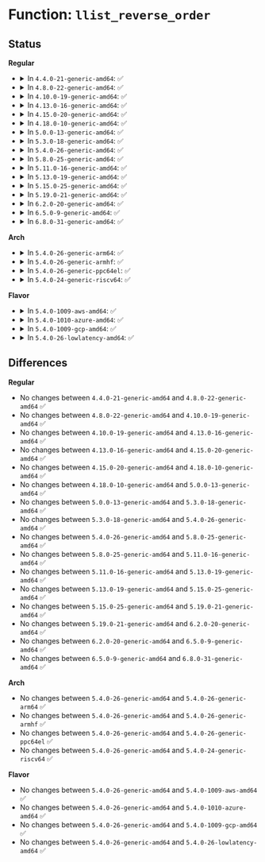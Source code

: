 # Function: <code>llist_reverse_order</code>

## Status
<b>Regular</b>
<ul>
<li>
<details>
<summary>In <code>4.4.0-21-generic-amd64</code>: ✅</summary>

```c
struct llist_node * llist_reverse_order(struct llist_node * head)
```

```json
{
  "name": "llist_reverse_order",
  "collision_type": "Unique Global",
  "inline_type": "No",
  "funcs": [
    {
      "addr": 18446744071583031504,
      "name": "llist_reverse_order",
      "external": true,
      "loc": "lib/llist.c:91",
      "file": "lib/llist.c",
      "inline": "seen, unknown",
      "caller_inline": [],
      "caller_func": [
        "arch/x86/kernel/cpu/mcheck/mce-genpool.c:mce_gen_pool_process",
        "kernel/smp.c:flush_smp_call_function_queue",
        "drivers/acpi/apei/ghes.c:ghes_proc_in_irq",
        "drivers/acpi/apei/ghes.c:ghes_notify_nmi"
      ]
    }
  ],
  "symbols": [
    {
      "addr": 18446744071583031504,
      "name": "llist_reverse_order",
      "section": ".text",
      "bind": "STB_GLOBAL",
      "size": 35
    }
  ]
}
```
</details>
</li>
<li>
<details>
<summary>In <code>4.8.0-22-generic-amd64</code>: ✅</summary>

```c
struct llist_node * llist_reverse_order(struct llist_node * head)
```

```json
{
  "name": "llist_reverse_order",
  "collision_type": "Unique Global",
  "inline_type": "No",
  "funcs": [
    {
      "addr": 18446744071583323952,
      "name": "llist_reverse_order",
      "external": true,
      "loc": "lib/llist.c:91",
      "file": "lib/llist.c",
      "inline": "seen, unknown",
      "caller_inline": [],
      "caller_func": [
        "arch/x86/kernel/cpu/mcheck/mce-genpool.c:mce_gen_pool_process",
        "kernel/smp.c:flush_smp_call_function_queue",
        "drivers/acpi/apei/ghes.c:ghes_notify_nmi",
        "drivers/acpi/apei/ghes.c:ghes_proc_in_irq"
      ]
    }
  ],
  "symbols": [
    {
      "addr": 18446744071583323952,
      "name": "llist_reverse_order",
      "section": ".text",
      "bind": "STB_GLOBAL",
      "size": 39
    }
  ]
}
```
</details>
</li>
<li>
<details>
<summary>In <code>4.10.0-19-generic-amd64</code>: ✅</summary>

```c
struct llist_node * llist_reverse_order(struct llist_node * head)
```

```json
{
  "name": "llist_reverse_order",
  "collision_type": "Unique Global",
  "inline_type": "No",
  "funcs": [
    {
      "addr": 18446744071583448864,
      "name": "llist_reverse_order",
      "external": true,
      "loc": "lib/llist.c:91",
      "file": "lib/llist.c",
      "inline": "seen, unknown",
      "caller_inline": [],
      "caller_func": [
        "arch/x86/kernel/cpu/mcheck/mce-genpool.c:mce_gen_pool_process",
        "kernel/smp.c:flush_smp_call_function_queue",
        "drivers/acpi/apei/ghes.c:ghes_notify_nmi",
        "drivers/acpi/apei/ghes.c:ghes_proc_in_irq"
      ]
    }
  ],
  "symbols": [
    {
      "addr": 18446744071583448864,
      "name": "llist_reverse_order",
      "section": ".text",
      "bind": "STB_GLOBAL",
      "size": 39
    }
  ]
}
```
</details>
</li>
<li>
<details>
<summary>In <code>4.13.0-16-generic-amd64</code>: ✅</summary>

```c
struct llist_node * llist_reverse_order(struct llist_node * head)
```

```json
{
  "name": "llist_reverse_order",
  "collision_type": "Unique Global",
  "inline_type": "No",
  "funcs": [
    {
      "addr": 18446744071583469488,
      "name": "llist_reverse_order",
      "external": true,
      "loc": "lib/llist.c:91",
      "file": "lib/llist.c",
      "inline": "seen, unknown",
      "caller_inline": [],
      "caller_func": [
        "arch/x86/kernel/cpu/mcheck/mce-genpool.c:mce_gen_pool_process",
        "kernel/smp.c:flush_smp_call_function_queue",
        "drivers/acpi/apei/ghes.c:ghes_proc_in_irq"
      ]
    }
  ],
  "symbols": [
    {
      "addr": 18446744071583469488,
      "name": "llist_reverse_order",
      "section": ".text",
      "bind": "STB_GLOBAL",
      "size": 35
    }
  ]
}
```
</details>
</li>
<li>
<details>
<summary>In <code>4.15.0-20-generic-amd64</code>: ✅</summary>

```c
struct llist_node * llist_reverse_order(struct llist_node * head)
```

```json
{
  "name": "llist_reverse_order",
  "collision_type": "Unique Global",
  "inline_type": "No",
  "funcs": [
    {
      "addr": 18446744071583650432,
      "name": "llist_reverse_order",
      "external": true,
      "loc": "lib/llist.c:91",
      "file": "lib/llist.c",
      "inline": "seen, unknown",
      "caller_inline": [],
      "caller_func": [
        "arch/x86/kernel/cpu/mcheck/mce-genpool.c:mce_gen_pool_process",
        "kernel/smp.c:flush_smp_call_function_queue",
        "drivers/acpi/apei/ghes.c:ghes_proc_in_irq"
      ]
    }
  ],
  "symbols": [
    {
      "addr": 18446744071583650432,
      "name": "llist_reverse_order",
      "section": ".text",
      "bind": "STB_GLOBAL",
      "size": 35
    }
  ]
}
```
</details>
</li>
<li>
<details>
<summary>In <code>4.18.0-10-generic-amd64</code>: ✅</summary>

```c
struct llist_node * llist_reverse_order(struct llist_node * head)
```

```json
{
  "name": "llist_reverse_order",
  "collision_type": "Unique Global",
  "inline_type": "No",
  "funcs": [
    {
      "addr": 18446744071583868496,
      "name": "llist_reverse_order",
      "external": true,
      "loc": "lib/llist.c:91",
      "file": "lib/llist.c",
      "inline": "seen, unknown",
      "caller_inline": [],
      "caller_func": [
        "arch/x86/kernel/cpu/mcheck/mce-genpool.c:mce_gen_pool_process",
        "kernel/smp.c:flush_smp_call_function_queue",
        "drivers/acpi/apei/ghes.c:ghes_notify_nmi",
        "drivers/acpi/apei/ghes.c:ghes_proc_in_irq"
      ]
    }
  ],
  "symbols": [
    {
      "addr": 18446744071583868496,
      "name": "llist_reverse_order",
      "section": ".text",
      "bind": "STB_GLOBAL",
      "size": 30
    }
  ]
}
```
</details>
</li>
<li>
<details>
<summary>In <code>5.0.0-13-generic-amd64</code>: ✅</summary>

```c
struct llist_node * llist_reverse_order(struct llist_node * head)
```

```json
{
  "name": "llist_reverse_order",
  "collision_type": "Unique Global",
  "inline_type": "No",
  "funcs": [
    {
      "addr": 18446744071583953776,
      "name": "llist_reverse_order",
      "external": true,
      "loc": "lib/llist.c:91",
      "file": "lib/llist.c",
      "inline": "seen, unknown",
      "caller_inline": [],
      "caller_func": [
        "arch/x86/kernel/cpu/mce/genpool.c:mce_gen_pool_process",
        "kernel/smp.c:flush_smp_call_function_queue",
        "drivers/acpi/apei/ghes.c:ghes_proc_in_irq"
      ]
    }
  ],
  "symbols": [
    {
      "addr": 18446744071583953776,
      "name": "llist_reverse_order",
      "section": ".text",
      "bind": "STB_GLOBAL",
      "size": 30
    }
  ]
}
```
</details>
</li>
<li>
<details>
<summary>In <code>5.3.0-18-generic-amd64</code>: ✅</summary>

```c
struct llist_node * llist_reverse_order(struct llist_node * head)
```

```json
{
  "name": "llist_reverse_order",
  "collision_type": "Unique Global",
  "inline_type": "No",
  "funcs": [
    {
      "addr": 18446744071584133568,
      "name": "llist_reverse_order",
      "external": true,
      "loc": "lib/llist.c:79",
      "file": "lib/llist.c",
      "inline": "seen, unknown",
      "caller_inline": [],
      "caller_func": [
        "arch/x86/kernel/cpu/mce/genpool.c:mce_gen_pool_process",
        "kernel/smp.c:flush_smp_call_function_queue",
        "drivers/acpi/apei/ghes.c:ghes_proc_in_irq"
      ]
    }
  ],
  "symbols": [
    {
      "addr": 18446744071584133568,
      "name": "llist_reverse_order",
      "section": ".text",
      "bind": "STB_GLOBAL",
      "size": 30
    }
  ]
}
```
</details>
</li>
<li>
<details>
<summary>In <code>5.4.0-26-generic-amd64</code>: ✅</summary>

```c
struct llist_node * llist_reverse_order(struct llist_node * head)
```

```json
{
  "name": "llist_reverse_order",
  "collision_type": "Unique Global",
  "inline_type": "No",
  "funcs": [
    {
      "addr": 18446744071584255968,
      "name": "llist_reverse_order",
      "external": true,
      "loc": "lib/llist.c:79",
      "file": "lib/llist.c",
      "inline": "seen, unknown",
      "caller_inline": [],
      "caller_func": [
        "arch/x86/kernel/cpu/mce/genpool.c:mce_gen_pool_process",
        "kernel/smp.c:flush_smp_call_function_queue",
        "drivers/acpi/apei/ghes.c:ghes_proc_in_irq"
      ]
    }
  ],
  "symbols": [
    {
      "addr": 18446744071584255968,
      "name": "llist_reverse_order",
      "section": ".text",
      "bind": "STB_GLOBAL",
      "size": 30
    }
  ]
}
```
</details>
</li>
<li>
<details>
<summary>In <code>5.8.0-25-generic-amd64</code>: ✅</summary>

```c
struct llist_node * llist_reverse_order(struct llist_node * head)
```

```json
{
  "name": "llist_reverse_order",
  "collision_type": "Unique Global",
  "inline_type": "No",
  "funcs": [
    {
      "addr": 18446744071584663696,
      "name": "llist_reverse_order",
      "external": true,
      "loc": "lib/llist.c:79",
      "file": "lib/llist.c",
      "inline": "seen, unknown",
      "caller_inline": [],
      "caller_func": [
        "arch/x86/kernel/cpu/mce/genpool.c:mce_gen_pool_process",
        "kernel/smp.c:flush_smp_call_function_queue",
        "drivers/acpi/apei/ghes.c:ghes_proc_in_irq"
      ]
    }
  ],
  "symbols": [
    {
      "addr": 18446744071584663696,
      "name": "llist_reverse_order",
      "section": ".text",
      "bind": "STB_GLOBAL",
      "size": 30
    }
  ]
}
```
</details>
</li>
<li>
<details>
<summary>In <code>5.11.0-16-generic-amd64</code>: ✅</summary>

```c
struct llist_node * llist_reverse_order(struct llist_node * head)
```

```json
{
  "name": "llist_reverse_order",
  "collision_type": "Unique Global",
  "inline_type": "No",
  "funcs": [
    {
      "addr": 18446744071584781056,
      "name": "llist_reverse_order",
      "external": true,
      "loc": "lib/llist.c:79",
      "file": "lib/llist.c",
      "inline": "seen, unknown",
      "caller_inline": [],
      "caller_func": [
        "arch/x86/kernel/cpu/mce/genpool.c:mce_gen_pool_process",
        "kernel/smp.c:flush_smp_call_function_queue",
        "drivers/acpi/apei/ghes.c:ghes_proc_in_irq"
      ]
    }
  ],
  "symbols": [
    {
      "addr": 18446744071584781056,
      "name": "llist_reverse_order",
      "section": ".text",
      "bind": "STB_GLOBAL",
      "size": 30
    }
  ]
}
```
</details>
</li>
<li>
<details>
<summary>In <code>5.13.0-19-generic-amd64</code>: ✅</summary>

```c
struct llist_node * llist_reverse_order(struct llist_node * head)
```

```json
{
  "name": "llist_reverse_order",
  "collision_type": "Unique Global",
  "inline_type": "No",
  "funcs": [
    {
      "addr": 18446744071584825088,
      "name": "llist_reverse_order",
      "external": true,
      "loc": "lib/llist.c:79",
      "file": "lib/llist.c",
      "inline": "seen, unknown",
      "caller_inline": [],
      "caller_func": [
        "arch/x86/kernel/cpu/mce/genpool.c:mce_gen_pool_process",
        "kernel/smp.c:flush_smp_call_function_queue",
        "block/blk-mq.c:blk_complete_reqs",
        "drivers/acpi/apei/ghes.c:ghes_proc_in_irq"
      ]
    }
  ],
  "symbols": [
    {
      "addr": 18446744071584825088,
      "name": "llist_reverse_order",
      "section": ".text",
      "bind": "STB_GLOBAL",
      "size": 30
    }
  ]
}
```
</details>
</li>
<li>
<details>
<summary>In <code>5.15.0-25-generic-amd64</code>: ✅</summary>

```c
struct llist_node * llist_reverse_order(struct llist_node * head)
```

```json
{
  "name": "llist_reverse_order",
  "collision_type": "Unique Global",
  "inline_type": "No",
  "funcs": [
    {
      "addr": 18446744071585243392,
      "name": "llist_reverse_order",
      "external": true,
      "loc": "lib/llist.c:79",
      "file": "lib/llist.c",
      "inline": "seen, unknown",
      "caller_inline": [],
      "caller_func": [
        "arch/x86/kernel/cpu/mce/genpool.c:mce_gen_pool_process",
        "kernel/smp.c:flush_smp_call_function_queue",
        "block/blk-mq.c:blk_complete_reqs",
        "drivers/acpi/apei/ghes.c:ghes_proc_in_irq"
      ]
    }
  ],
  "symbols": [
    {
      "addr": 18446744071585243392,
      "name": "llist_reverse_order",
      "section": ".text",
      "bind": "STB_GLOBAL",
      "size": 30
    }
  ]
}
```
</details>
</li>
<li>
<details>
<summary>In <code>5.19.0-21-generic-amd64</code>: ✅</summary>

```c
struct llist_node * llist_reverse_order(struct llist_node * head)
```

```json
{
  "name": "llist_reverse_order",
  "collision_type": "Unique Global",
  "inline_type": "No",
  "funcs": [
    {
      "addr": 18446744071586084560,
      "name": "llist_reverse_order",
      "external": true,
      "loc": "lib/llist.c:79",
      "file": "lib/llist.c",
      "inline": "seen, unknown",
      "caller_inline": [],
      "caller_func": [
        "arch/x86/kernel/cpu/mce/genpool.c:mce_gen_pool_process",
        "kernel/smp.c:__flush_smp_call_function_queue",
        "block/blk-mq.c:blk_complete_reqs",
        "drivers/acpi/apei/ghes.c:ghes_proc_in_irq"
      ]
    }
  ],
  "symbols": [
    {
      "addr": 18446744071586084560,
      "name": "llist_reverse_order",
      "section": ".text",
      "bind": "STB_GLOBAL",
      "size": 40
    }
  ]
}
```
</details>
</li>
<li>
<details>
<summary>In <code>6.2.0-20-generic-amd64</code>: ✅</summary>

```c
struct llist_node * llist_reverse_order(struct llist_node * head)
```

```json
{
  "name": "llist_reverse_order",
  "collision_type": "Unique Global",
  "inline_type": "No",
  "funcs": [
    {
      "addr": 18446744071587066992,
      "name": "llist_reverse_order",
      "external": true,
      "loc": "lib/llist.c:75",
      "file": "lib/llist.c",
      "inline": "seen, unknown",
      "caller_inline": [],
      "caller_func": [
        "arch/x86/kernel/cpu/mce/genpool.c:mce_gen_pool_process",
        "kernel/smp.c:__flush_smp_call_function_queue",
        "block/blk-mq.c:blk_complete_reqs",
        "drivers/acpi/apei/ghes.c:ghes_proc_in_irq"
      ]
    }
  ],
  "symbols": [
    {
      "addr": 18446744071587066992,
      "name": "llist_reverse_order",
      "section": ".text",
      "bind": "STB_GLOBAL",
      "size": 40
    }
  ]
}
```
</details>
</li>
<li>
<details>
<summary>In <code>6.5.0-9-generic-amd64</code>: ✅</summary>

```c
struct llist_node * llist_reverse_order(struct llist_node * head)
```

```json
{
  "name": "llist_reverse_order",
  "collision_type": "Unique Global",
  "inline_type": "No",
  "funcs": [
    {
      "addr": 18446744071587325568,
      "name": "llist_reverse_order",
      "external": true,
      "loc": "lib/llist.c:75",
      "file": "lib/llist.c",
      "inline": "seen, unknown",
      "caller_inline": [],
      "caller_func": [
        "arch/x86/kernel/cpu/mce/genpool.c:mce_gen_pool_process",
        "kernel/smp.c:__flush_smp_call_function_queue",
        "block/blk-mq.c:blk_complete_reqs",
        "io_uring/io_uring.c:__io_run_local_work",
        "drivers/acpi/apei/ghes.c:ghes_proc_in_irq"
      ]
    }
  ],
  "symbols": [
    {
      "addr": 18446744071587325568,
      "name": "llist_reverse_order",
      "section": ".text",
      "bind": "STB_GLOBAL",
      "size": 40
    }
  ]
}
```
</details>
</li>
<li>
<details>
<summary>In <code>6.8.0-31-generic-amd64</code>: ✅</summary>

```c
struct llist_node * llist_reverse_order(struct llist_node * head)
```

```json
{
  "name": "llist_reverse_order",
  "collision_type": "Unique Global",
  "inline_type": "No",
  "funcs": [
    {
      "addr": 18446744071587608512,
      "name": "llist_reverse_order",
      "external": true,
      "loc": "lib/llist.c:103",
      "file": "lib/llist.c",
      "inline": "seen, unknown",
      "caller_inline": [],
      "caller_func": [
        "arch/x86/kernel/cpu/mce/genpool.c:mce_gen_pool_process",
        "kernel/smp.c:__flush_smp_call_function_queue",
        "block/blk-mq.c:blk_complete_reqs",
        "io_uring/io_uring.c:__io_run_local_work",
        "lib/lwq.c:lwq_dequeue_all",
        "lib/lwq.c:__lwq_dequeue",
        "lib/closure.c:__closure_wake_up",
        "drivers/acpi/apei/ghes.c:ghes_proc_in_irq"
      ]
    }
  ],
  "symbols": [
    {
      "addr": 18446744071587608512,
      "name": "llist_reverse_order",
      "section": ".text",
      "bind": "STB_GLOBAL",
      "size": 40
    }
  ]
}
```
</details>
</li>
</ul>
<b>Arch</b>
<ul>
<li>
<details>
<summary>In <code>5.4.0-26-generic-arm64</code>: ✅</summary>

```c
struct llist_node * llist_reverse_order(struct llist_node * head)
```

```json
{
  "name": "llist_reverse_order",
  "collision_type": "Unique Global",
  "inline_type": "No",
  "funcs": [
    {
      "addr": 18446603336496134312,
      "name": "llist_reverse_order",
      "external": true,
      "loc": "lib/llist.c:79",
      "file": "lib/llist.c",
      "inline": "seen, unknown",
      "caller_inline": [],
      "caller_func": [
        "kernel/smp.c:flush_smp_call_function_queue",
        "drivers/acpi/apei/ghes.c:ghes_in_nmi_queue_one_entry",
        "drivers/acpi/apei/ghes.c:ghes_proc_in_irq"
      ]
    }
  ],
  "symbols": [
    {
      "addr": 18446603336496134312,
      "name": "llist_reverse_order",
      "section": ".text",
      "bind": "STB_GLOBAL",
      "size": 36
    }
  ]
}
```
</details>
</li>
<li>
<details>
<summary>In <code>5.4.0-26-generic-armhf</code>: ✅</summary>

```c
struct llist_node * llist_reverse_order(struct llist_node * head)
```

```json
{
  "name": "llist_reverse_order",
  "collision_type": "Unique Global",
  "inline_type": "No",
  "funcs": [
    {
      "addr": 3229457440,
      "name": "llist_reverse_order",
      "external": true,
      "loc": "lib/llist.c:79",
      "file": "lib/llist.c",
      "inline": "seen, unknown",
      "caller_inline": [],
      "caller_func": [
        "kernel/smp.c:flush_smp_call_function_queue"
      ]
    }
  ],
  "symbols": [
    {
      "addr": 3229457440,
      "name": "llist_reverse_order",
      "section": ".text",
      "bind": "STB_GLOBAL",
      "size": 52
    }
  ]
}
```
</details>
</li>
<li>
<details>
<summary>In <code>5.4.0-26-generic-ppc64el</code>: ✅</summary>

```c
struct llist_node * llist_reverse_order(struct llist_node * head)
```

```json
{
  "name": "llist_reverse_order",
  "collision_type": "Unique Global",
  "inline_type": "No",
  "funcs": [
    {
      "addr": 13835058055290391840,
      "name": "llist_reverse_order",
      "external": true,
      "loc": "lib/llist.c:79",
      "file": "lib/llist.c",
      "inline": "seen, unknown",
      "caller_inline": [],
      "caller_func": [
        "kernel/smp.c:flush_smp_call_function_queue"
      ]
    }
  ],
  "symbols": [
    {
      "addr": 13835058055290391840,
      "name": "llist_reverse_order",
      "section": ".text",
      "bind": "STB_GLOBAL",
      "size": 60
    }
  ]
}
```
</details>
</li>
<li>
<details>
<summary>In <code>5.4.0-24-generic-riscv64</code>: ✅</summary>

```c
struct llist_node * llist_reverse_order(struct llist_node * head)
```

```json
{
  "name": "llist_reverse_order",
  "collision_type": "Unique Global",
  "inline_type": "No",
  "funcs": [
    {
      "addr": 18446743936275192180,
      "name": "llist_reverse_order",
      "external": true,
      "loc": "lib/llist.c:79",
      "file": "lib/llist.c",
      "inline": "seen, unknown",
      "caller_inline": [],
      "caller_func": [
        "kernel/smp.c:flush_smp_call_function_queue"
      ]
    }
  ],
  "symbols": [
    {
      "addr": 18446743936275192180,
      "name": "llist_reverse_order",
      "section": ".text",
      "bind": "STB_GLOBAL",
      "size": 28
    }
  ]
}
```
</details>
</li>
</ul>
<b>Flavor</b>
<ul>
<li>
<details>
<summary>In <code>5.4.0-1009-aws-amd64</code>: ✅</summary>

```c
struct llist_node * llist_reverse_order(struct llist_node * head)
```

```json
{
  "name": "llist_reverse_order",
  "collision_type": "Unique Global",
  "inline_type": "No",
  "funcs": [
    {
      "addr": 18446744071584224704,
      "name": "llist_reverse_order",
      "external": true,
      "loc": "lib/llist.c:79",
      "file": "lib/llist.c",
      "inline": "seen, unknown",
      "caller_inline": [],
      "caller_func": [
        "arch/x86/kernel/cpu/mce/genpool.c:mce_gen_pool_process",
        "kernel/smp.c:flush_smp_call_function_queue"
      ]
    }
  ],
  "symbols": [
    {
      "addr": 18446744071584224704,
      "name": "llist_reverse_order",
      "section": ".text",
      "bind": "STB_GLOBAL",
      "size": 30
    }
  ]
}
```
</details>
</li>
<li>
<details>
<summary>In <code>5.4.0-1010-azure-amd64</code>: ✅</summary>

```c
struct llist_node * llist_reverse_order(struct llist_node * head)
```

```json
{
  "name": "llist_reverse_order",
  "collision_type": "Unique Global",
  "inline_type": "No",
  "funcs": [
    {
      "addr": 18446744071584159920,
      "name": "llist_reverse_order",
      "external": true,
      "loc": "lib/llist.c:79",
      "file": "lib/llist.c",
      "inline": "seen, unknown",
      "caller_inline": [],
      "caller_func": [
        "arch/x86/kernel/cpu/mce/genpool.c:mce_gen_pool_process",
        "kernel/smp.c:flush_smp_call_function_queue"
      ]
    }
  ],
  "symbols": [
    {
      "addr": 18446744071584159920,
      "name": "llist_reverse_order",
      "section": ".text",
      "bind": "STB_GLOBAL",
      "size": 30
    }
  ]
}
```
</details>
</li>
<li>
<details>
<summary>In <code>5.4.0-1009-gcp-amd64</code>: ✅</summary>

```c
struct llist_node * llist_reverse_order(struct llist_node * head)
```

```json
{
  "name": "llist_reverse_order",
  "collision_type": "Unique Global",
  "inline_type": "No",
  "funcs": [
    {
      "addr": 18446744071584208464,
      "name": "llist_reverse_order",
      "external": true,
      "loc": "lib/llist.c:79",
      "file": "lib/llist.c",
      "inline": "seen, unknown",
      "caller_inline": [],
      "caller_func": [
        "arch/x86/kernel/cpu/mce/genpool.c:mce_gen_pool_process",
        "kernel/smp.c:flush_smp_call_function_queue",
        "drivers/acpi/apei/ghes.c:ghes_proc_in_irq"
      ]
    }
  ],
  "symbols": [
    {
      "addr": 18446744071584208464,
      "name": "llist_reverse_order",
      "section": ".text",
      "bind": "STB_GLOBAL",
      "size": 30
    }
  ]
}
```
</details>
</li>
<li>
<details>
<summary>In <code>5.4.0-26-lowlatency-amd64</code>: ✅</summary>

```c
struct llist_node * llist_reverse_order(struct llist_node * head)
```

```json
{
  "name": "llist_reverse_order",
  "collision_type": "Unique Global",
  "inline_type": "No",
  "funcs": [
    {
      "addr": 18446744071584313024,
      "name": "llist_reverse_order",
      "external": true,
      "loc": "lib/llist.c:79",
      "file": "lib/llist.c",
      "inline": "seen, unknown",
      "caller_inline": [],
      "caller_func": [
        "arch/x86/kernel/cpu/mce/genpool.c:mce_gen_pool_process",
        "kernel/smp.c:flush_smp_call_function_queue",
        "drivers/acpi/apei/ghes.c:ghes_proc_in_irq"
      ]
    }
  ],
  "symbols": [
    {
      "addr": 18446744071584313024,
      "name": "llist_reverse_order",
      "section": ".text",
      "bind": "STB_GLOBAL",
      "size": 30
    }
  ]
}
```
</details>
</li>
</ul>

## Differences
<b>Regular</b>
<ul>
<li>
No changes between <code>4.4.0-21-generic-amd64</code> and <code>4.8.0-22-generic-amd64</code> ✅
</li>
<li>
No changes between <code>4.8.0-22-generic-amd64</code> and <code>4.10.0-19-generic-amd64</code> ✅
</li>
<li>
No changes between <code>4.10.0-19-generic-amd64</code> and <code>4.13.0-16-generic-amd64</code> ✅
</li>
<li>
No changes between <code>4.13.0-16-generic-amd64</code> and <code>4.15.0-20-generic-amd64</code> ✅
</li>
<li>
No changes between <code>4.15.0-20-generic-amd64</code> and <code>4.18.0-10-generic-amd64</code> ✅
</li>
<li>
No changes between <code>4.18.0-10-generic-amd64</code> and <code>5.0.0-13-generic-amd64</code> ✅
</li>
<li>
No changes between <code>5.0.0-13-generic-amd64</code> and <code>5.3.0-18-generic-amd64</code> ✅
</li>
<li>
No changes between <code>5.3.0-18-generic-amd64</code> and <code>5.4.0-26-generic-amd64</code> ✅
</li>
<li>
No changes between <code>5.4.0-26-generic-amd64</code> and <code>5.8.0-25-generic-amd64</code> ✅
</li>
<li>
No changes between <code>5.8.0-25-generic-amd64</code> and <code>5.11.0-16-generic-amd64</code> ✅
</li>
<li>
No changes between <code>5.11.0-16-generic-amd64</code> and <code>5.13.0-19-generic-amd64</code> ✅
</li>
<li>
No changes between <code>5.13.0-19-generic-amd64</code> and <code>5.15.0-25-generic-amd64</code> ✅
</li>
<li>
No changes between <code>5.15.0-25-generic-amd64</code> and <code>5.19.0-21-generic-amd64</code> ✅
</li>
<li>
No changes between <code>5.19.0-21-generic-amd64</code> and <code>6.2.0-20-generic-amd64</code> ✅
</li>
<li>
No changes between <code>6.2.0-20-generic-amd64</code> and <code>6.5.0-9-generic-amd64</code> ✅
</li>
<li>
No changes between <code>6.5.0-9-generic-amd64</code> and <code>6.8.0-31-generic-amd64</code> ✅
</li>
</ul>
<b>Arch</b>
<ul>
<li>
No changes between <code>5.4.0-26-generic-amd64</code> and <code>5.4.0-26-generic-arm64</code> ✅
</li>
<li>
No changes between <code>5.4.0-26-generic-amd64</code> and <code>5.4.0-26-generic-armhf</code> ✅
</li>
<li>
No changes between <code>5.4.0-26-generic-amd64</code> and <code>5.4.0-26-generic-ppc64el</code> ✅
</li>
<li>
No changes between <code>5.4.0-26-generic-amd64</code> and <code>5.4.0-24-generic-riscv64</code> ✅
</li>
</ul>
<b>Flavor</b>
<ul>
<li>
No changes between <code>5.4.0-26-generic-amd64</code> and <code>5.4.0-1009-aws-amd64</code> ✅
</li>
<li>
No changes between <code>5.4.0-26-generic-amd64</code> and <code>5.4.0-1010-azure-amd64</code> ✅
</li>
<li>
No changes between <code>5.4.0-26-generic-amd64</code> and <code>5.4.0-1009-gcp-amd64</code> ✅
</li>
<li>
No changes between <code>5.4.0-26-generic-amd64</code> and <code>5.4.0-26-lowlatency-amd64</code> ✅
</li>
</ul>
